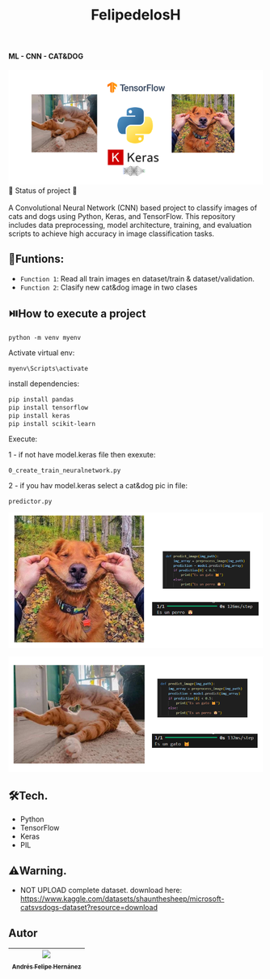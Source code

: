 <h1 align="center"> FelipedelosH </h1>
<br>
<h4>ML - CNN - CAT&DOG</h4>

![Banner](Docs/banner.png)
<br>
:construction: Status of project :construction:
<br><br>
A Convolutional Neural Network (CNN) based project to classify images of cats and dogs using Python, Keras, and TensorFlow. This repository includes data preprocessing, model architecture, training, and evaluation scripts to achieve high accuracy in image classification tasks.


## :hammer:Funtions:

- `Function 1`: Read all train images en dataset/train & dataset/validation.<br>
- `Function 2`: Clasify new cat&dog image in two clases<br>



## :play_or_pause_button:How to execute a project

```
python -m venv myenv
```

Activate virtual env:

```
myenv\Scripts\activate
```

install dependencies:

```
pip install pandas
pip install tensorflow
pip install keras
pip install scikit-learn
```

Execute:

1 - if not have model.keras file then exexute:
```
0_create_train_neuralnetwork.py
```

2 - if you hav model.keras select a cat&dog pic in file:

```
predictor.py
```

![Predict DOG](Docs/predict-dog.png)


![Predict CAT](Docs/predict-cat.png)

## :hammer_and_wrench:Tech.

- Python
- TensorFlow
- Keras
- PIL

## :warning:Warning.

- NOT UPLOAD complete dataset. download here: 
https://www.kaggle.com/datasets/shaunthesheep/microsoft-catsvsdogs-dataset?resource=download

## Autor

| [<img src="https://avatars.githubusercontent.com/u/38327255?v=4" width=115><br><sub>Andrés Felipe Hernánez</sub>](https://github.com/felipedelosh)|
| :---: |